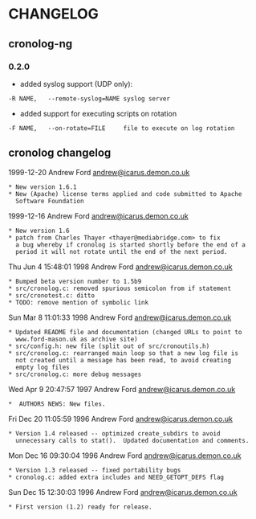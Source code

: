 # CHANGELOG

## cronolog-ng

### 0.2.0

* added syslog support (UDP only):
```
-R NAME,   --remote-syslog=NAME syslog server
```
* added support for executing scripts on rotation
```
-F NAME,   --on-rotate=FILE     file to execute on log rotation
```

## cronolog changelog

1999-12-20 Andrew Ford  <andrew@icarus.demon.co.uk>

	* New version 1.6.1
	* New (Apache) license terms applied and code submitted to Apache
	  Software Foundation

1999-12-16  Andrew Ford  <andrew@icarus.demon.co.uk>

	* New version 1.6
	* patch from Charles Thayer <thayer@mediabridge.com> to fix
	  a bug whereby if cronolog is started shortly before the end of a
	  period it will not rotate until the end of the next period.

Thu Jun  4 15:48:01 1998  Andrew Ford  <andrew@icarus.demon.co.uk>

	* Bumped beta version number to 1.5b9
	* src/cronolog.c: removed spurious semicolon from if statement
	* src/cronotest.c: ditto
	* TODO: remove mention of symbolic link

Sun Mar  8 11:01:33 1998  Andrew Ford  <andrew@icarus.demon.co.uk>

	* Updated README file and documentation (changed URLs to point to
  	  www.ford-mason.uk as archive site)
	* src/config.h: new file (split out of src/cronoutils.h)
	* src/cronolog.c: rearranged main loop so that a new log file is
	  not created until a message has been read, to avoid creating
	  empty log files
	* src/cronolog.c: more debug messages

Wed Apr  9 20:47:57 1997  Andrew Ford  <andrew@icarus.demon.co.uk>

	*  AUTHORS NEWS: New files.

Fri Dec 20 11:05:59 1996  Andrew Ford  <andrew@icarus.demon.co.uk>

	* Version 1.4 released -- optimized create_subdirs to avoid
	  unnecessary calls to stat().  Updated documentation and comments.

Mon Dec 16 09:30:04 1996  Andrew Ford  <andrew@icarus.demon.co.uk>

	* Version 1.3 released -- fixed portability bugs
	* cronolog.c: added extra includes and NEED_GETOPT_DEFS flag

Sun Dec 15 12:30:03 1996  Andrew Ford  <andrew@icarus.demon.co.uk>

	* First version (1.2) ready for release.
